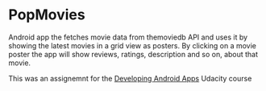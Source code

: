 # PopMovies

Android app the fetches movie data from themoviedb API and uses it by showing the latest movies in a grid view as posters.
By clicking on a movie poster the app will show reviews, ratings, description and so on, about that movie.

This was an assignemnt for the [Developing Android Apps](https://www.udacity.com/course/new-android-fundamentals--ud851)
 Udacity course

